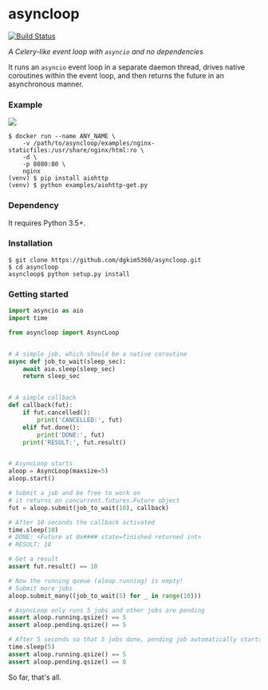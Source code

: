 # asyncloop

[![Build Status](https://travis-ci.org/dgkim5360/asyncloop.svg?branch=master)](https://travis-ci.org/dgkim5360/asyncloop)

*A Celery-like event loop with `asyncio` and no dependencies*

It runs an `asyncio` event loop in a separate daemon thread, drives native coroutines within the event loop, and then returns the future in an asynchronous manner.

### Example

<img src="https://cdn.rawgit.com/dgkim5360/asyncloop/master/examples/example-aiohttp-get.svg">

```shell
$ docker run --name ANY_NAME \
    -v /path/to/asyncloop/examples/nginx-staticfiles:/usr/share/nginx/html:ro \
    -d \
    -p 8080:80 \
    nginx
(venv) $ pip install aiohttp
(venv) $ python examples/aiohttp-get.py
```

### Dependency

It requires Python 3.5+.

### Installation

```shell
$ git clone https://github.com/dgkim5360/asyncloop.git
$ cd asyncloop
asyncloop$ python setup.py install
```

### Getting started

```python
import asyncio as aio
import time

from asyncloop import AsyncLoop


# A simple job, which should be a native coroutine
async def job_to_wait(sleep_sec):
    await aio.sleep(sleep_sec)
    return sleep_sec


# A simple callback
def callback(fut):
    if fut.cancelled():
        print('CANCELLED:', fut)
    elif fut.done():
        print('DONE:', fut)
	print('RESULT:', fut.result()


# AsyncLoop starts
aloop = AsyncLoop(maxsize=5)
aloop.start()

# Submit a job and be free to work on
# it returns an concurrent.futures.Future object
fut = aloop.submit(job_to_wait(10), callback)

# After 10 seconds the callback activated
time.sleep(10)
# DONE: <Future at 0x#### state=finished returned int>
# RESULT: 10

# Get a result
assert fut.result() == 10

# Now the running queue (aloop.running) is empty!
# Submit more jobs
aloop.submit_many((job_to_wait(5) for _ in range(10)))

# AsyncLoop only runs 5 jobs and other jobs are pending
assert aloop.running.qsize() == 5
assert aloop.pending.qsize() == 5

# After 5 seconds so that 5 jobs done, pending job automatically starts
time.sleep(5)
assert aloop.running.qsize() == 5
assert aloop.pending.qsize() == 0
```

So far, that's all.
